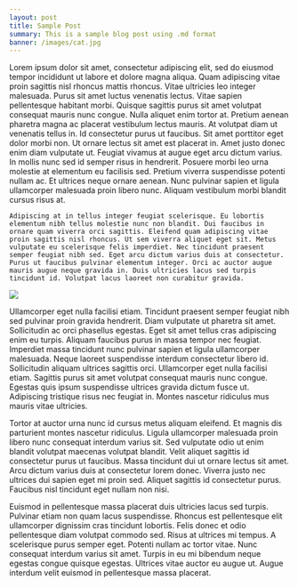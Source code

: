 ```yaml
---
layout: post
title: Sample Post
summary: This is a sample blog post using .md format
banner: /images/cat.jpg
---
```


Lorem ipsum dolor sit amet, consectetur adipiscing elit, sed do eiusmod tempor incididunt ut labore et dolore magna aliqua. Quam adipiscing vitae proin sagittis nisl rhoncus mattis rhoncus. Vitae ultricies leo integer malesuada. Purus sit amet luctus venenatis lectus. Vitae sapien pellentesque habitant morbi. Quisque sagittis purus sit amet volutpat consequat mauris nunc congue. Nulla aliquet enim tortor at. Pretium aenean pharetra magna ac placerat vestibulum lectus mauris. At volutpat diam ut venenatis tellus in. Id consectetur purus ut faucibus. Sit amet porttitor eget dolor morbi non. Ut ornare lectus sit amet est placerat in. Amet justo donec enim diam vulputate ut. Feugiat vivamus at augue eget arcu dictum varius. In mollis nunc sed id semper risus in hendrerit. Posuere morbi leo urna molestie at elementum eu facilisis sed. Pretium viverra suspendisse potenti nullam ac. Et ultrices neque ornare aenean. Nunc pulvinar sapien et ligula ullamcorper malesuada proin libero nunc. Aliquam vestibulum morbi blandit cursus risus at.

```
Adipiscing at in tellus integer feugiat scelerisque. Eu lobortis elementum nibh tellus molestie nunc non blandit. Dui faucibus in ornare quam viverra orci sagittis. Eleifend quam adipiscing vitae proin sagittis nisl rhoncus. Ut sem viverra aliquet eget sit. Metus vulputate eu scelerisque felis imperdiet. Nec tincidunt praesent semper feugiat nibh sed. Eget arcu dictum varius duis at consectetur. Purus ut faucibus pulvinar elementum integer. Orci ac auctor augue mauris augue neque gravida in. Duis ultricies lacus sed turpis tincidunt id. Volutpat lacus laoreet non curabitur gravida.
```

![](/images/cat.jpg)

Ullamcorper eget nulla facilisi etiam. Tincidunt praesent semper feugiat nibh sed pulvinar proin gravida hendrerit. Diam vulputate ut pharetra sit amet. Sollicitudin ac orci phasellus egestas. Eget sit amet tellus cras adipiscing enim eu turpis. Aliquam faucibus purus in massa tempor nec feugiat. Imperdiet massa tincidunt nunc pulvinar sapien et ligula ullamcorper malesuada. Neque laoreet suspendisse interdum consectetur libero id. Sollicitudin aliquam ultrices sagittis orci. Ullamcorper eget nulla facilisi etiam. Sagittis purus sit amet volutpat consequat mauris nunc congue. Egestas quis ipsum suspendisse ultrices gravida dictum fusce ut. Adipiscing tristique risus nec feugiat in. Montes nascetur ridiculus mus mauris vitae ultricies.

Tortor at auctor urna nunc id cursus metus aliquam eleifend. Et magnis dis parturient montes nascetur ridiculus. Ligula ullamcorper malesuada proin libero nunc consequat interdum varius sit. Sed vulputate odio ut enim blandit volutpat maecenas volutpat blandit. Velit aliquet sagittis id consectetur purus ut faucibus. Massa tincidunt dui ut ornare lectus sit amet. Arcu dictum varius duis at consectetur lorem donec. Viverra justo nec ultrices dui sapien eget mi proin sed. Aliquet sagittis id consectetur purus. Faucibus nisl tincidunt eget nullam non nisi.

Euismod in pellentesque massa placerat duis ultricies lacus sed turpis. Pulvinar etiam non quam lacus suspendisse. Rhoncus est pellentesque elit ullamcorper dignissim cras tincidunt lobortis. Felis donec et odio pellentesque diam volutpat commodo sed. Risus at ultrices mi tempus. A scelerisque purus semper eget. Potenti nullam ac tortor vitae. Nunc consequat interdum varius sit amet. Turpis in eu mi bibendum neque egestas congue quisque egestas. Ultrices vitae auctor eu augue ut. Augue interdum velit euismod in pellentesque massa placerat.
